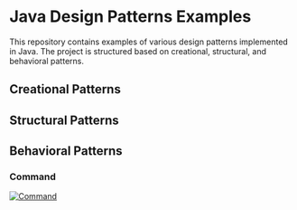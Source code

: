 # Java Design Patterns Examples

This repository contains examples of various design patterns implemented in Java. The project is structured based on creational, structural, and behavioral patterns.

## Creational Patterns


## Structural Patterns


## Behavioral Patterns

### Command
[![Command](https://img.shields.io/badge/FactoryMethod-blue)]([link-to-factory-method-code](https://github.com/Milvs/DesignPatterns/tree/main/CommandPattern/src/main/java/org/example)https://github.com/Milvs/DesignPatterns/tree/main/CommandPattern/src/main/java/org/example)
